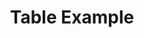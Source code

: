 ---
layout: draft
title: Table Example
title_nav: Table Example
description: Tables is a TinyMCE UI component that adds table management functionality to the TinyMCE editor.
keywords:
---
